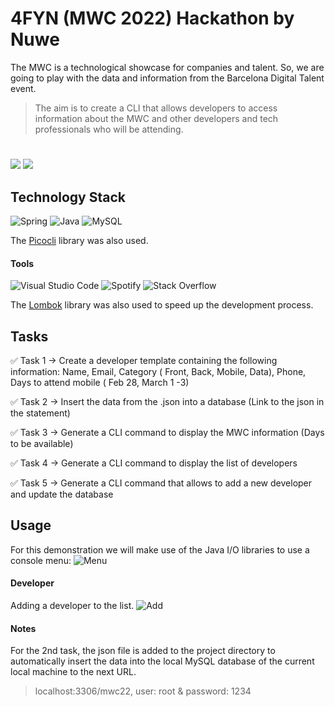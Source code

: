 
# 4FYN (MWC 2022) Hackathon by Nuwe

The MWC is a technological showcase for companies and talent. So, we are going to play with the data and information from the Barcelona Digital Talent event. 

> The aim is to create a CLI that allows developers to access information about the MWC and other developers and tech professionals who will be attending.

#
![](https://img.shields.io/github/last-commit/Bob-Lennon/Nuwe-MWC22-Back) ![](https://img.shields.io/github/followers/Bob-Lennon?style=social)

## Technology Stack
![Spring](https://img.shields.io/badge/spring-%236DB33F.svg?style=for-the-badge&logo=spring&logoColor=white) ![Java](https://img.shields.io/badge/java-%23ED8B00.svg?style=for-the-badge&logo=java&logoColor=white) ![MySQL](https://img.shields.io/badge/mysql-%2300f.svg?style=for-the-badge&logo=mysql&logoColor=white)

The [Picocli](https://github.com/remkop/picocli) library was also used.

#### Tools
![Visual Studio Code](https://img.shields.io/badge/Visual%20Studio%20Code-0078d7.svg?style=for-the-badge&logo=visual-studio-code&logoColor=white) ![Spotify](https://img.shields.io/badge/Spotify-1ED760?style=for-the-badge&logo=spotify&logoColor=white) ![Stack Overflow](https://img.shields.io/badge/-Stackoverflow-FE7A16?style=for-the-badge&logo=stack-overflow&logoColor=white)

The [Lombok](https://projectlombok.org/) library was also used to speed up the development process.

## Tasks
✅ Task 1 → Create a developer template containing the following information: Name, Email, Category ( Front, Back, Mobile, Data), Phone, Days to attend mobile ( Feb 28, March 1 -3)

✅ Task 2 → Insert the data from the .json into a database (Link to the json in the statement)

✅ Task 3 → Generate a CLI command to display the MWC information (Days to be available)

✅ Task 4 → Generate a CLI command to display the list of developers

✅ Task 5 → Generate a CLI command that allows to add a new developer and update the database

## Usage
For this demonstration we will make use of the Java I/O libraries to use a console menu:
![Menu](https://i.imgur.com/TNcSllk.png)

#### Developer
Adding a developer to the list.
![Add](https://imgur.com/f8aWand.png)

#### Notes
For the 2nd task, the json file is added to the project directory to automatically insert the data into the local MySQL database of the current local machine to the next URL.

> localhost:3306/mwc22, user: root & password: 1234
